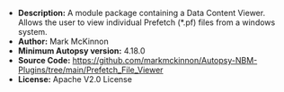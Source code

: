 - __Description:__ A module package containing a Data Content Viewer. Allows the user to view individual Prefetch (*.pf) files from a windows system.
- __Author:__ Mark McKinnon
- __Minimum Autopsy version:__ 4.18.0
- __Source Code:__ https://github.com/markmckinnon/Autopsy-NBM-Plugins/tree/main/Prefetch_File_Viewer
- __License:__ Apache V2.0 License
